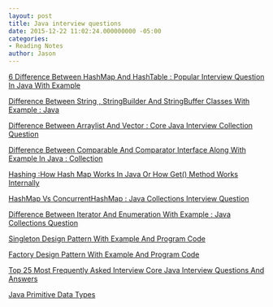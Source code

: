```yaml
---
layout: post
title: Java interview questions
date: 2015-12-22 11:02:24.000000000 -05:00
categories:
- Reading Notes
author: Jason
---
```

<p><a href="http://javahungry.blogspot.com/2014/03/hashmap-vs-hashtable-difference-with-example-java-interview-questions.html">6 Difference Between HashMap And HashTable : Popular Interview Question In Java With Example</a></p>
<p><a href="http://javahungry.blogspot.com/2013/06/difference-between-string-stringbuilder.html">Difference Between String , StringBuilder And StringBuffer Classes With Example : Java</a></p>
<p><a href="http://javahungry.blogspot.com/2013/12/difference-between-arraylist-and-vector-in-java-collection-interview-question.html">Difference Between Arraylist And Vector : Core Java Interview Collection Question</a></p>
<p><a href="http://javahungry.blogspot.com/2013/08/difference-between-comparable-and.html">Difference Between Comparable And Comparator Interface Along With Example In Java : Collection</a></p>
<p><a href="http://javahungry.blogspot.com/2013/08/hashing-how-hash-map-works-in-java-or.html">Hashing :How Hash Map Works In Java Or How Get() Method Works Internally</a></p>
<p><a href="http://javahungry.blogspot.com/2014/02/hashmap-vs-concurrenthashmap-java-collections-interview-question.html">HashMap Vs ConcurrentHashMap : Java Collections Interview Question</a></p>
<p><a href="http://javahungry.blogspot.com/2013/06/difference-between-iterator-and-enumeration-collections-java-interview-question-with-example.html">Difference Between Iterator And Enumeration With Example : Java Collections Question</a></p>
<p><a href="http://www.tutorialspoint.com/design_pattern/factory_pattern.htm">Singleton Design Pattern With Example And Program Code</a></p>
<p><a href="http://javahungry.blogspot.com/2013/08/singleton-design-pattern-use-in-java.html">Factory Design Pattern With Example And Program Code</a></p>
<p><a href="http://javahungry.blogspot.com/2013/06/top-25-most-frequently-asked-core-java.html">Top 25 Most Frequently Asked Interview Core Java Interview Questions And Answers</a></p>
<p><a href="https://docs.oracle.com/javase/tutorial/java/nutsandbolts/datatypes.html">Java Primitive Data Types</a></p>
